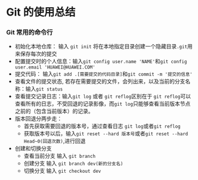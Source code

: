 # Git 的使用总结

### Git 常用的命令行
+ 初始化本地仓库： 输入 `git init` 将在本地指定目录创建一个隐藏目录`.git`用来保存每次的提交
+ 配置提交时的个人信息：输入`git config user.name 'NAME'`和`git config user.email 'HUAWEI@HUAWEI.COM'`
+ 提交代码： 输入`git add .[需要提交的代码目录]`和`git commit -m '提交的信息'`
+ 查看文件的提交状态, 若存在需要提交的文件，会列出来，以及当前的分支名称：输入`git status`
+ 查看提交记录日志：输入`git log` 或者 `git reflog`区别在于 `git reflog`可以查看所有的日志，不受回退的记录影像，而`git log`只能够查看当前版本节点之前的（包含当前版本）的记录。
+ 版本回退分两步走：
  - 首先获取需要回退的版本号，通过查看日志 `git log`或者`git reflog`
  - 获取版本号以后，输入`git reset --hard 版本号`或者`git reset --hard Head~0(回退次数)`,进行回退 
+ 创建和切换分支
  - 查看当前分支 输入 `git branch`
  - 创建分支 输入 `git branch dev(新的分支名)`
  - 切换分支 输入 `git checkout dev`
